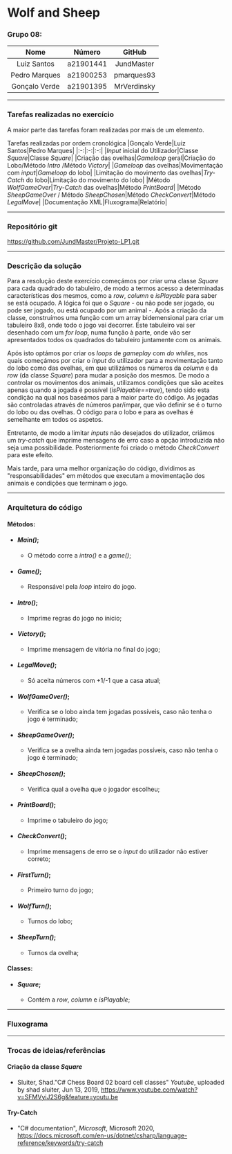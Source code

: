 # Wolf and Sheep

### Grupo 08: 
|Nome|Número|GitHub|
|:-:|:-:|:-:|
|Luiz Santos|a21901441|JundMaster|
|Pedro Marques|a21900253|pmarques93|
|Gonçalo Verde|a21901395|MrVerdinsky|

---
### Tarefas realizadas no exercício
A maior parte das tarefas foram realizadas por mais de um elemento.

Tarefas realizadas por ordem cronológica
|Gonçalo Verde|Luiz Santos|Pedro Marques|
|:-:|:-:|:-:|
|_Input_ inicial do Utilizador|Classe _Square_|Classe _Square_|
|Criação das ovelhas|_Gameloop_ geral|Criação do Lobo/Método _Intro_ /Método _Victory_|
|_Gameloop_ das ovelhas|Movimentação com _input_|_Gameloop_ do lobo|
|Limitação do movimento das ovelhas|_Try-Catch_ do lobo|Limitação do movimento do lobo|
|Método _WolfGameOver_|_Try-Catch_ das ovelhas|Método _PrintBoard_|
|Método _SheepGameOver_ / Método _SheepChosen_|Método _CheckConvert_|Método _LegalMove_|
|Documentação XML|Fluxograma|Relatório|

---
### Repositório git
https://github.com/JundMaster/Projeto-LP1.git

---
### Descrição da solução
Para a resolução deste exercício começámos por criar uma classe _Square_ para cada quadrado do tabuleiro, de modo a termos acesso a determinadas características dos mesmos, como a _row_, _column_ e _isPlayable_ para saber se está ocupado. A lógica foi  que o _Square_ - ou não pode ser jogado, ou pode ser jogado, ou está ocupado por um animal -. Após a criação da classe, construímos uma função com um array bidemensional  para criar um tabuleiro 8x8, onde todo o jogo vai decorrer. Este tabuleiro vai ser desenhado com um _for loop_, numa função à parte, onde vão ser apresentados todos os quadrados do tabuleiro juntamente com os animais.

Após isto optámos por criar os _loops_ de _gameplay_ com _do whiles_, nos quais começámos por criar o _input_ do utilizador para a movimentação tanto do lobo como das ovelhas, em que utilizámos os números da _column_ e da _row_ (da classe _Square_) para mudar a posição dos mesmos. De modo a controlar os movimentos dos animais, utilizamos condições que são aceites apenas quando a jogada é possível (_isPlayable==true_), tendo sido esta condição na qual nos baseámos para a maior parte do código. As jogadas são controladas através de números par/ímpar, que vão definir se é o turno do lobo ou das ovelhas. O código para o lobo e para as ovelhas é semelhante em todos os aspetos. 

Entretanto, de modo a limitar _inputs_ não desejados do utilizador, criámos um _try-catch_ que imprime mensagens de erro caso a opção introduzida não seja uma possibilidade. Posteriormente foi criado o método _CheckConvert_ para este efeito.

Mais tarde, para uma melhor organização do código, dividimos as "responsabilidades" em métodos que executam a movimentação dos animais e condições que terminam o jogo.

---
### Arquitetura do código
#### Métodos:
- #### _Main()_;
  - O método corre a _intro()_ e a _game()_;

- #### _Game()_;
  - Responsável pela _loop_ inteiro do jogo. 

- #### _Intro()_;
  - Imprime regras do jogo no ínicio;

- #### _Victory()_;
  - Imprime mensagem de vitória no final do jogo;

- #### _LegalMove()_;
  - Só aceita números com +1/-1 que a casa atual;

- #### _WolfGameOver()_;
  - Verifica se o lobo ainda tem jogadas possíveis, caso não tenha o jogo é terminado;

- #### _SheepGameOver()_;
  - Verifica se a ovelha ainda tem jogadas possíveis, caso não tenha o jogo é terminado;

- #### _SheepChosen()_;
  - Verifica qual a ovelha que o jogador escolheu;

- #### _PrintBoard()_;
  - Imprime o tabuleiro do jogo;

- #### _CheckConvert()_;
  - Imprime mensagens de erro se o _input_ do utilizador não estiver correto;

- #### _FirstTurn()_;
  - Primeiro turno do jogo;

- #### _WolfTurn()_;
  - Turnos do lobo;

- #### _SheepTurn()_;
  - Turnos da ovelha;

#### Classes:
- #### _Square_;
  - Contém a _row_, _column_ e _isPlayable_;
  
---
### Fluxograma

---
### Trocas de ideias/referências

#### Criação da classe _Square_
- Sluiter, Shad."C# Chess Board 02 board cell classes" _Youtube_, uploaded by shad sluiter, Jun 13, 2019, https://www.youtube.com/watch?v=SFMVyiJ2S6g&feature=youtu.be
#### Try-Catch
- "C# documentation", _Microsoft_, Microsoft 2020,
https://docs.microsoft.com/en-us/dotnet/csharp/language-reference/keywords/try-catch
